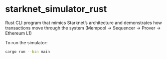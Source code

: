 # starknet_simulator_rust
Rust CLI program that mimics Starknet’s architecture and demonstrates how transactions move through the system (Mempool → Sequencer → Prover → Ethereum L1)

To run the simulator:
```sh
cargo run --bin main
```
